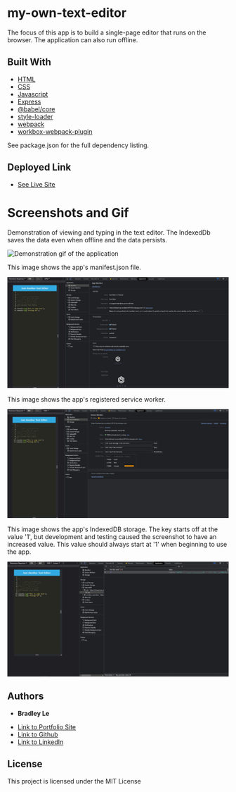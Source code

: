 # my-own-text-editor

The focus of this app is to build a single-page editor that runs on the browser. The application can also run offline.

## Built With

* [HTML](https://developer.mozilla.org/en-US/docs/Web/HTML)
* [CSS](https://developer.mozilla.org/en-US/docs/Web/CSS)
* [Javascript](https://developer.mozilla.org/en-US/docs/Web/JavaScript)
* [Express](https://www.npmjs.com/package/express)
* [@babel/core](https://www.npmjs.com/package/@babel/core)
* [style-loader](https://www.npmjs.com/package/style-loader)
* [webpack](https://www.npmjs.com/package/webpack)
* [workbox-webpack-plugin](https://www.npmjs.com/package/workbox-webpack-plugin)

See package.json for the full dependency listing.

## Deployed Link

* [See Live Site](https://whispering-woodland-68116.herokuapp.com/)

# Screenshots and Gif

Demonstration of viewing and typing in the text editor. The IndexedDb saves the data even when offline and the data persists.

![Demonstration gif of the application](images/demonstration.gif)

This image shows the app's manifest.json file.

![Screenshot of the app's manifest.json file](images/manifest.jpg)

This image shows the app's registered service worker.

![Screenshot of the app's service worker](images/service-worker.jpg)

This image shows the app's IndexedDB storage. The key starts off at the value '1', but development and testing caused the screenshot to have an increased value. This value should always start at '1' when beginning to use the app.

![Screenshot of the app's IndexedDB storage](images/indexeddb.jpg)

## Authors

* **Bradley Le** 

- [Link to Portfolio Site](https://pentazoned.github.io/portfolio-version-3/)
- [Link to Github](https://github.com/PentaZoned)
- [Link to LinkedIn](https://www.linkedin.com/in/bradley-le-/)

## License

This project is licensed under the MIT License 
